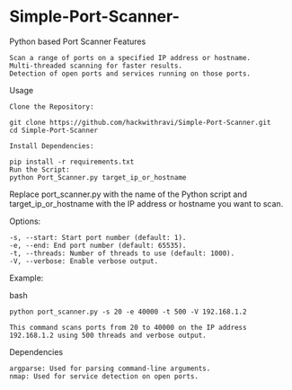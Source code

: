 # Simple-Port-Scanner-
Python based  Port Scanner
Features

    Scan a range of ports on a specified IP address or hostname.
    Multi-threaded scanning for faster results.
    Detection of open ports and services running on those ports.

Usage

    Clone the Repository:
    
    git clone https://github.com/hackwithravi/Simple-Port-Scanner.git
    cd Simple-Port-Scanner

    Install Dependencies:
    
    pip install -r requirements.txt
    Run the Script:
    python Port_Scanner.py target_ip_or_hostname

Replace port_scanner.py with the name of the Python script and target_ip_or_hostname with the IP address or hostname you want to scan.

Options:

    -s, --start: Start port number (default: 1).
    -e, --end: End port number (default: 65535).
    -t, --threads: Number of threads to use (default: 1000).
    -V, --verbose: Enable verbose output.

Example:

bash

    python port_scanner.py -s 20 -e 40000 -t 500 -V 192.168.1.2

    This command scans ports from 20 to 40000 on the IP address 192.168.1.2 using 500 threads and verbose output.

Dependencies

    argparse: Used for parsing command-line arguments.
    nmap: Used for service detection on open ports.
